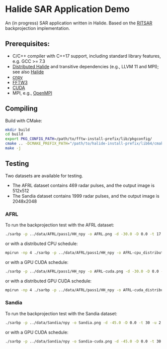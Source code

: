 # Halide SAR Application Demo

An (in progress) SAR application written in Halide.
Based on the [RITSAR](https://github.com/dm6718/RITSAR) backprojection implementation.


## Prerequisites:

* C/C++ compiler with C++17 support, including standard library features, e.g. GCC >= 7.3
* [Distributed Halide](https://github.com/BachiLi/Halide/tree/distributed) and transitive dependencies (e.g., LLVM 11 and MPI); see also [Halide](https://halide-lang.org/)
* [cnpy](https://github.com/rogersce/cnpy)
* [FFTW3](http://www.fftw.org/)
* [CUDA](https://developer.nvidia.com/cuda-toolkit)
* MPI, e.g., [OpenMPI](https://www.open-mpi.org/)


## Compiling

Build with CMake:

```sh
mkdir build
cd build
export PKG_CONFIG_PATH=/path/to/fftw-install-prefix/lib/pkgconfig/
cmake .. -DCMAKE_PREFIX_PATH="/path/to/halide-install-prefix/lib64/cmake/Halide/;/path/to/cnpy-install-prefix/"
make -j
```


## Testing

Two datasets are available for testing.

* The AFRL dataset contains 469 radar pulses, and the output image is 512x512
* The Sandia dataset contains 1999 radar pulses, and the output image is 2048x2048

### AFRL

To run the backprojection test with the AFRL dataset:

```sh
./sarbp -p ../data/AFRL/pass1/HH_npy -o AFRL.png -d -30.0 -D 0.0 -t 17 -u 2
```

or with a distributed CPU schedule:

```sh
mpirun -np 4 ./sarbp -p ../data/AFRL/pass1/HH_npy -o AFRL-cpu_distributed.png -d -30.0 -D 0.0 -t 17 -u 2 -s cpu_distributed
```

or with a GPU CUDA schedule:

```sh
./sarbp -p ../data/AFRL/pass1/HH_npy -o AFRL-cuda.png -d -30.0 -D 0.0 -t 17 -u 2 -s cuda
```

or with a distributed GPU CUDA schedule:

```sh
mpirun -np 4 ./sarbp -p ../data/AFRL/pass1/HH_npy -o AFRL-cuda_distributed.png -d -30.0 -D 0.0 -t 17 -u 2 -s cuda_distributed
```

### Sandia

To run the backprojection test with the Sandia dataset:
```sh
./sarbp -p ../data/Sandia/npy -o Sandia.png -d -45.0 -D 0.0 -t 30 -u 2
```

or with a GPU CUDA schedule:

```sh
./sarbp -p ../data/Sandia/npy -o Sandia-cuda.png -d -45.0 -D 0.0 -t 30 -u 2 -s cuda
```
